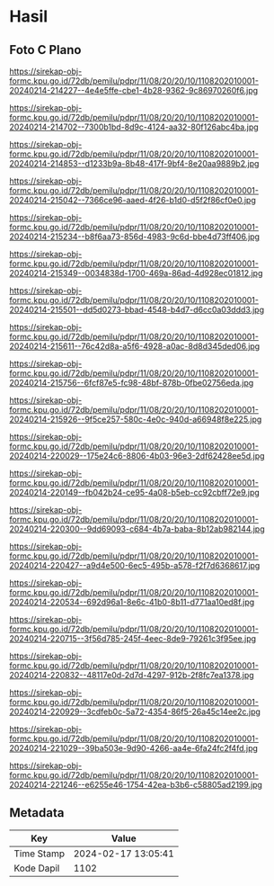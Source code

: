 # Hasil

## Foto C Plano

https://sirekap-obj-formc.kpu.go.id/72db/pemilu/pdpr/11/08/20/20/10/1108202010001-20240214-214227--4e4e5ffe-cbe1-4b28-9362-9c86970260f6.jpg

https://sirekap-obj-formc.kpu.go.id/72db/pemilu/pdpr/11/08/20/20/10/1108202010001-20240214-214702--7300b1bd-8d9c-4124-aa32-80f126abc4ba.jpg

https://sirekap-obj-formc.kpu.go.id/72db/pemilu/pdpr/11/08/20/20/10/1108202010001-20240214-214853--d1233b9a-8b48-417f-9bf4-8e20aa9889b2.jpg

https://sirekap-obj-formc.kpu.go.id/72db/pemilu/pdpr/11/08/20/20/10/1108202010001-20240214-215042--7366ce96-aaed-4f26-b1d0-d5f2f86cf0e0.jpg

https://sirekap-obj-formc.kpu.go.id/72db/pemilu/pdpr/11/08/20/20/10/1108202010001-20240214-215234--b8f6aa73-856d-4983-9c6d-bbe4d73ff406.jpg

https://sirekap-obj-formc.kpu.go.id/72db/pemilu/pdpr/11/08/20/20/10/1108202010001-20240214-215349--0034838d-1700-469a-86ad-4d928ec01812.jpg

https://sirekap-obj-formc.kpu.go.id/72db/pemilu/pdpr/11/08/20/20/10/1108202010001-20240214-215501--dd5d0273-bbad-4548-b4d7-d6cc0a03ddd3.jpg

https://sirekap-obj-formc.kpu.go.id/72db/pemilu/pdpr/11/08/20/20/10/1108202010001-20240214-215611--76c42d8a-a5f6-4928-a0ac-8d8d345ded06.jpg

https://sirekap-obj-formc.kpu.go.id/72db/pemilu/pdpr/11/08/20/20/10/1108202010001-20240214-215756--6fcf87e5-fc98-48bf-878b-0fbe02756eda.jpg

https://sirekap-obj-formc.kpu.go.id/72db/pemilu/pdpr/11/08/20/20/10/1108202010001-20240214-215926--9f5ce257-580c-4e0c-940d-a66948f8e225.jpg

https://sirekap-obj-formc.kpu.go.id/72db/pemilu/pdpr/11/08/20/20/10/1108202010001-20240214-220029--175e24c6-8806-4b03-96e3-2df62428ee5d.jpg

https://sirekap-obj-formc.kpu.go.id/72db/pemilu/pdpr/11/08/20/20/10/1108202010001-20240214-220149--fb042b24-ce95-4a08-b5eb-cc92cbff72e9.jpg

https://sirekap-obj-formc.kpu.go.id/72db/pemilu/pdpr/11/08/20/20/10/1108202010001-20240214-220300--9dd69093-c684-4b7a-baba-8b12ab982144.jpg

https://sirekap-obj-formc.kpu.go.id/72db/pemilu/pdpr/11/08/20/20/10/1108202010001-20240214-220427--a9d4e500-6ec5-495b-a578-f2f7d6368617.jpg

https://sirekap-obj-formc.kpu.go.id/72db/pemilu/pdpr/11/08/20/20/10/1108202010001-20240214-220534--692d96a1-8e6c-41b0-8b11-d771aa10ed8f.jpg

https://sirekap-obj-formc.kpu.go.id/72db/pemilu/pdpr/11/08/20/20/10/1108202010001-20240214-220715--3f56d785-245f-4eec-8de9-79261c3f95ee.jpg

https://sirekap-obj-formc.kpu.go.id/72db/pemilu/pdpr/11/08/20/20/10/1108202010001-20240214-220832--48117e0d-2d7d-4297-912b-2f8fc7ea1378.jpg

https://sirekap-obj-formc.kpu.go.id/72db/pemilu/pdpr/11/08/20/20/10/1108202010001-20240214-220929--3cdfeb0c-5a72-4354-86f5-26a45c14ee2c.jpg

https://sirekap-obj-formc.kpu.go.id/72db/pemilu/pdpr/11/08/20/20/10/1108202010001-20240214-221029--39ba503e-9d90-4266-aa4e-6fa24fc2f4fd.jpg

https://sirekap-obj-formc.kpu.go.id/72db/pemilu/pdpr/11/08/20/20/10/1108202010001-20240214-221246--e6255e46-1754-42ea-b3b6-c58805ad2199.jpg


## Metadata

| Key        | Value               |
| ---------- | ------------------- |
| Time Stamp | 2024-02-17 13:05:41 |
| Kode Dapil | 1102                |



